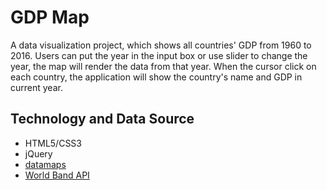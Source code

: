 # GDP Map

A data visualization project, which shows all countries' GDP from 1960 to 2016.
Users can put the year in the input box or use slider to change the year, the map
will render the data from that year.
When the cursor click on each country, the application will show the country's name and
GDP in current year.

## Technology and Data Source

* HTML5/CSS3
* jQuery
* [datamaps](https://github.com/markmarkoh/datamaps)
* [World Band API](https://datahelpdesk.worldbank.org/knowledgebase/topics/125589-developer-information)

